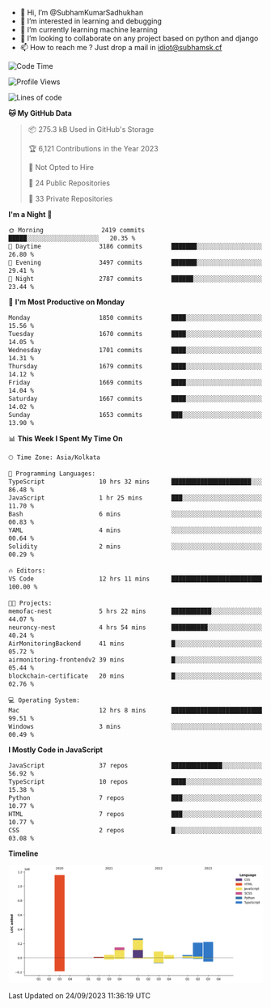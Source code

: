- 👋 Hi, I’m @SubhamKumarSadhukhan
- 👀 I’m interested in learning and debugging
- 🌱 I’m currently learning machine learning
- 💞️ I’m looking to collaborate on any project based on python and django
- 📫 How to reach me ?
      Just drop a mail in idiot@subhamsk.cf

<!---
SubhamKumarSadhukhan/SubhamKumarSadhukhan is a ✨ special ✨ repository because its `README.md` (this file) appears on your GitHub profile.
You can click the Preview link to take a look at your changes.
--->


<!--START_SECTION:waka-->
![Code Time](http://img.shields.io/badge/Code%20Time-1%2C580%20hrs%208%20mins-blue)

![Profile Views](http://img.shields.io/badge/Profile%20Views-4-blue)

![Lines of code](https://img.shields.io/badge/From%20Hello%20World%20I%27ve%20Written-2.2%20million%20lines%20of%20code-blue)

**🐱 My GitHub Data** 

> 📦 275.3 kB Used in GitHub's Storage 
 > 
> 🏆 6,121 Contributions in the Year 2023
 > 
> 🚫 Not Opted to Hire
 > 
> 📜 24 Public Repositories 
 > 
> 🔑 33 Private Repositories 
 > 
**I'm a Night 🦉** 

```text
🌞 Morning                2419 commits        █████░░░░░░░░░░░░░░░░░░░░   20.35 % 
🌆 Daytime                3186 commits        ███████░░░░░░░░░░░░░░░░░░   26.80 % 
🌃 Evening                3497 commits        ███████░░░░░░░░░░░░░░░░░░   29.41 % 
🌙 Night                  2787 commits        ██████░░░░░░░░░░░░░░░░░░░   23.44 % 
```
📅 **I'm Most Productive on Monday** 

```text
Monday                   1850 commits        ████░░░░░░░░░░░░░░░░░░░░░   15.56 % 
Tuesday                  1670 commits        ████░░░░░░░░░░░░░░░░░░░░░   14.05 % 
Wednesday                1701 commits        ████░░░░░░░░░░░░░░░░░░░░░   14.31 % 
Thursday                 1679 commits        ████░░░░░░░░░░░░░░░░░░░░░   14.12 % 
Friday                   1669 commits        ████░░░░░░░░░░░░░░░░░░░░░   14.04 % 
Saturday                 1667 commits        ████░░░░░░░░░░░░░░░░░░░░░   14.02 % 
Sunday                   1653 commits        ███░░░░░░░░░░░░░░░░░░░░░░   13.90 % 
```


📊 **This Week I Spent My Time On** 

```text
🕑︎ Time Zone: Asia/Kolkata

💬 Programming Languages: 
TypeScript               10 hrs 32 mins      ██████████████████████░░░   86.48 % 
JavaScript               1 hr 25 mins        ███░░░░░░░░░░░░░░░░░░░░░░   11.70 % 
Bash                     6 mins              ░░░░░░░░░░░░░░░░░░░░░░░░░   00.83 % 
YAML                     4 mins              ░░░░░░░░░░░░░░░░░░░░░░░░░   00.64 % 
Solidity                 2 mins              ░░░░░░░░░░░░░░░░░░░░░░░░░   00.29 % 

🔥 Editors: 
VS Code                  12 hrs 11 mins      █████████████████████████   100.00 % 

🐱‍💻 Projects: 
memofac-nest             5 hrs 22 mins       ███████████░░░░░░░░░░░░░░   44.07 % 
neuroncy-nest            4 hrs 54 mins       ██████████░░░░░░░░░░░░░░░   40.24 % 
AirMonitoringBackend     41 mins             █░░░░░░░░░░░░░░░░░░░░░░░░   05.72 % 
airmonitoring-frontendv2 39 mins             █░░░░░░░░░░░░░░░░░░░░░░░░   05.44 % 
blockchain-certificate   20 mins             █░░░░░░░░░░░░░░░░░░░░░░░░   02.76 % 

💻 Operating System: 
Mac                      12 hrs 8 mins       █████████████████████████   99.51 % 
Windows                  3 mins              ░░░░░░░░░░░░░░░░░░░░░░░░░   00.49 % 
```

**I Mostly Code in JavaScript** 

```text
JavaScript               37 repos            ██████████████░░░░░░░░░░░   56.92 % 
TypeScript               10 repos            ████░░░░░░░░░░░░░░░░░░░░░   15.38 % 
Python                   7 repos             ███░░░░░░░░░░░░░░░░░░░░░░   10.77 % 
HTML                     7 repos             ███░░░░░░░░░░░░░░░░░░░░░░   10.77 % 
CSS                      2 repos             █░░░░░░░░░░░░░░░░░░░░░░░░   03.08 % 
```



**Timeline**

![Lines of Code chart](https://raw.githubusercontent.com/SubhamKumarSadhukhan/SubhamKumarSadhukhan/main/assets/bar_graph.png)


 Last Updated on 24/09/2023 11:36:19 UTC
<!--END_SECTION:waka-->
